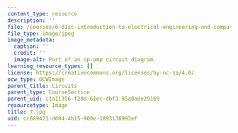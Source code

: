 ```yaml
---
content_type: resource
description: ''
file: /courses/6-01sc-introduction-to-electrical-engineering-and-computer-science-i-spring-2011/cc689421d6044b15900e1893138993ef_7.jpg
file_type: image/jpeg
image_metadata:
  caption: ''
  credit: ''
  image-alt: Part of an op-amp circuit diagram.
learning_resource_types: []
license: https://creativecommons.org/licenses/by-nc-sa/4.0/
ocw_type: OCWImage
parent_title: Circuits
parent_type: CourseSection
parent_uid: c1a11356-f20d-61ec-dbf3-85a0ade29169
resourcetype: Image
title: 7.jpg
uid: cc689421-d604-4b15-900e-1893138993ef
---
```

